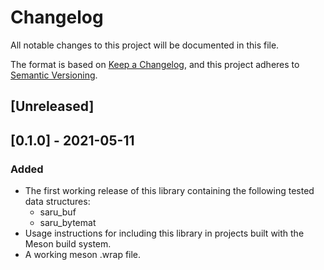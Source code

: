 # Changelog
All notable changes to this project will be documented in this file.

The format is based on [Keep a Changelog](https://keepachangelog.com/en/1.0.0/),
and this project adheres to [Semantic Versioning](https://semver.org/spec/v2.0.0.html).

## [Unreleased]

## [0.1.0] - 2021-05-11
### Added
- The first working release of this library containing the following tested data structures:
    - saru_buf
    - saru_bytemat
- Usage instructions for including this library in projects built with the Meson build system.
- A working meson .wrap file.
